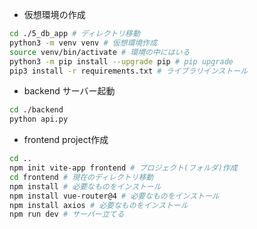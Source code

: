 * 仮想環境の作成

```sh
cd ./5_db_app # ディレクトリ移動
python3 -m venv venv # 仮想環境作成
source venv/bin/activate # 環境の中にはいる
python3 -m pip install --upgrade pip # pip upgrade
pip3 install -r requirements.txt # ライブラリインストール
```

* backend サーバー起動

```sh
cd ./backend
python api.py
```

* frontend project作成

```sh
cd ..
npm init vite-app frontend # プロジェクト(フォルダ)作成
cd frontend # 現在のディレクトリ移動
npm install # 必要なものをインストール
npm install vue-router@4 # 必要なものをインストール
npm install axios # 必要なものをインストール
npm run dev # サーバー立てる
```